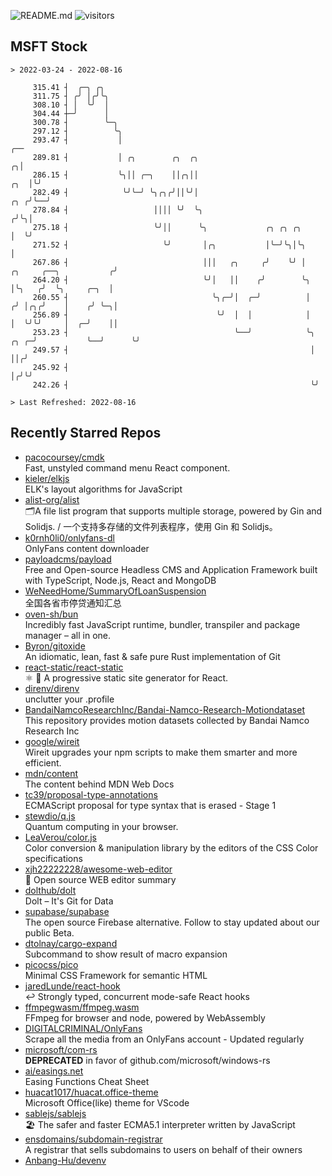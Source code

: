 ![README.md](https://github.com/Gerhut/Gerhut/workflows/README.md/badge.svg)
![visitors](https://visitors.vercel.app/Gerhut/Gerhut?token=8cf69d1f6813d272ef062726b6070c9be4ff72038cfe5a7ded7384a8da65d866)

## MSFT Stock

```
> 2022-03-24 - 2022-08-16

     315.41 ┤  ╭─╮ ╭╮                                                                                            
     311.75 ┤ ╭╯ │╭╯╰╮                                                                                           
     308.10 ┤ │  ╰╯  │                                                                                           
     304.44 ┼─╯      │                                                                                           
     300.78 ┤        ╰─╮                                                                                         
     297.12 ┤          ╰╮                                                                                        
     293.47 ┤           │                                                                                    ╭── 
     289.81 ┤           │ ╭╮        ╭╮  ╭╮                                                                 ╭╮│   
     286.15 ┤           ╰╮││ ╭─╮    ││╭╮││                                                             ╭╮  │╰╯   
     282.49 ┤            ╰╯╰─╯ ╰╮╭╮╭╯││╰╯│                                                         ╭╮ ╭╯╰──╯     
     278.84 ┤                   ││││ ╰╯  ╰╮                                                       ╭╯╰╮│          
     275.18 ┤                   ╰╯││      ╰╮             ╭╮ ╭╮ ╭╮                                 │  ╰╯          
     271.52 ┤                     ╰╯       │╭╮           │╰─╯╰╮│╰╮                                │              
     267.86 ┤                              │││   ╭╮     ╭╯    ╰╯ │         ╭╮     ╭──╮           ╭╯              
     264.20 ┤                              ╰╯│   ││    ╭╯        ╰╮        │╰╮   ╭╯  ╰╮     ╭─╮  │               
     260.55 ┤                                ╰╮╭─╯│  ╭─╯          │       ╭╯ │╭╮╭╯    │    ╭╯ ╰─╮│               
     256.89 ┤                                 ╰╯  │  │            │       │  ╰╯╰╯     │  ╭─╯    ││               
     253.23 ┤                                     ╰──╯            ╰╮ ╭╮ ╭─╯           ╰──╯      ╰╯               
     249.57 ┤                                                      │ ││╭╯                                        
     245.92 ┤                                                      │╭╯╰╯                                         
     242.26 ┤                                                      ╰╯                                            

> Last Refreshed: 2022-08-16
```

## Recently Starred Repos

- [pacocoursey/cmdk](https://github.com/pacocoursey/cmdk)  
  Fast, unstyled command menu React component.
- [kieler/elkjs](https://github.com/kieler/elkjs)  
  ELK's layout algorithms for JavaScript
- [alist-org/alist](https://github.com/alist-org/alist)  
  🗂️A file list program that supports multiple storage, powered by Gin and Solidjs. / 一个支持多存储的文件列表程序，使用 Gin 和 Solidjs。
- [k0rnh0li0/onlyfans-dl](https://github.com/k0rnh0li0/onlyfans-dl)  
  OnlyFans content downloader
- [payloadcms/payload](https://github.com/payloadcms/payload)  
  Free and Open-source Headless CMS and Application Framework built with TypeScript, Node.js, React and MongoDB
- [WeNeedHome/SummaryOfLoanSuspension](https://github.com/WeNeedHome/SummaryOfLoanSuspension)  
  全国各省市停贷通知汇总
- [oven-sh/bun](https://github.com/oven-sh/bun)  
  Incredibly fast JavaScript runtime, bundler, transpiler and package manager – all in one.
- [Byron/gitoxide](https://github.com/Byron/gitoxide)  
  An idiomatic, lean, fast & safe pure Rust implementation of Git
- [react-static/react-static](https://github.com/react-static/react-static)  
  ⚛️ 🚀 A progressive static site generator for React.
- [direnv/direnv](https://github.com/direnv/direnv)  
  unclutter your .profile
- [BandaiNamcoResearchInc/Bandai-Namco-Research-Motiondataset](https://github.com/BandaiNamcoResearchInc/Bandai-Namco-Research-Motiondataset)  
  This repository provides motion datasets collected by Bandai Namco Research Inc
- [google/wireit](https://github.com/google/wireit)  
  Wireit upgrades your npm scripts to make them smarter and more efficient.
- [mdn/content](https://github.com/mdn/content)  
  The content behind MDN Web Docs
- [tc39/proposal-type-annotations](https://github.com/tc39/proposal-type-annotations)  
  ECMAScript proposal for type syntax that is erased - Stage 1
- [stewdio/q.js](https://github.com/stewdio/q.js)  
  Quantum computing in your browser.
- [LeaVerou/color.js](https://github.com/LeaVerou/color.js)  
  Color conversion & manipulation library by the editors of the CSS Color specifications
- [xjh22222228/awesome-web-editor](https://github.com/xjh22222228/awesome-web-editor)  
  🔨  Open source WEB editor summary
- [dolthub/dolt](https://github.com/dolthub/dolt)  
  Dolt – It's Git for Data
- [supabase/supabase](https://github.com/supabase/supabase)  
  The open source Firebase alternative. Follow to stay updated about our public Beta.
- [dtolnay/cargo-expand](https://github.com/dtolnay/cargo-expand)  
  Subcommand to show result of macro expansion
- [picocss/pico](https://github.com/picocss/pico)  
  Minimal CSS Framework for semantic HTML
- [jaredLunde/react-hook](https://github.com/jaredLunde/react-hook)  
  ↩ Strongly typed, concurrent mode-safe React hooks
- [ffmpegwasm/ffmpeg.wasm](https://github.com/ffmpegwasm/ffmpeg.wasm)  
  FFmpeg for browser and node, powered by WebAssembly
- [DIGITALCRIMINAL/OnlyFans](https://github.com/DIGITALCRIMINAL/OnlyFans)  
  Scrape all the media from an OnlyFans account - Updated regularly
- [microsoft/com-rs](https://github.com/microsoft/com-rs)  
  **DEPRECATED** in favor of github.com/microsoft/windows-rs
- [ai/easings.net](https://github.com/ai/easings.net)  
  Easing Functions Cheat Sheet
- [huacat1017/huacat.office-theme](https://github.com/huacat1017/huacat.office-theme)  
  Microsoft Office(like) theme for VScode
- [sablejs/sablejs](https://github.com/sablejs/sablejs)  
  🏖️ The safer and faster ECMA5.1 interpreter written by JavaScript
- [ensdomains/subdomain-registrar](https://github.com/ensdomains/subdomain-registrar)  
  A registrar that sells subdomains to users on behalf of their owners
- [Anbang-Hu/devenv](https://github.com/Anbang-Hu/devenv)  
